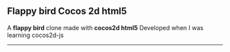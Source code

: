 **Flappy bird Cocos 2d html5**
---------------------------------------

A **flappy bird** clone made with **cocos2d html5** Developed when I was learning cocos2d-js

----------
